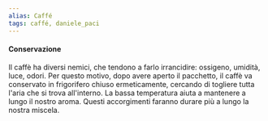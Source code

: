 ```yaml
---
alias: Caffé
tags: caffé, daniele_paci
---
```


#### Conservazione
Il caffè ha diversi nemici, che tendono a farlo irrancidire: ossigeno, umidità, luce, odori. Per questo motivo, dopo avere aperto il pacchetto, il caffè va conservato in frigorifero chiuso ermeticamente, cercando di togliere tutta l'aria che si trova all'interno. La bassa temperatura aiuta a mantenere a lungo il nostro aroma. Questi accorgimenti faranno durare più a lungo la nostra miscela.